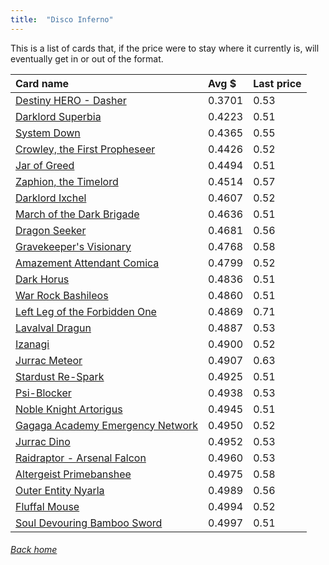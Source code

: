 ```yaml
---
title:  "Disco Inferno"
---
```


This is a list of cards that, if the price were to stay where it currently is, will eventually get in or out of the format.

| Card name | Avg $ | Last price |
| :-- | :-- | :-- |
[Destiny HERO - Dasher](https://db.ygoprodeck.com/card/?search=Destiny%20HERO%20-%20Dasher) | 0.3701 | 0.53 |
[Darklord Superbia](https://db.ygoprodeck.com/card/?search=Darklord%20Superbia) | 0.4223 | 0.51 |
[System Down](https://db.ygoprodeck.com/card/?search=System%20Down) | 0.4365 | 0.55 |
[Crowley, the First Propheseer](https://db.ygoprodeck.com/card/?search=Crowley,%20the%20First%20Propheseer) | 0.4426 | 0.52 |
[Jar of Greed](https://db.ygoprodeck.com/card/?search=Jar%20of%20Greed) | 0.4494 | 0.51 |
[Zaphion, the Timelord](https://db.ygoprodeck.com/card/?search=Zaphion,%20the%20Timelord) | 0.4514 | 0.57 |
[Darklord Ixchel](https://db.ygoprodeck.com/card/?search=Darklord%20Ixchel) | 0.4607 | 0.52 |
[March of the Dark Brigade](https://db.ygoprodeck.com/card/?search=March%20of%20the%20Dark%20Brigade) | 0.4636 | 0.51 |
[Dragon Seeker](https://db.ygoprodeck.com/card/?search=Dragon%20Seeker) | 0.4681 | 0.56 |
[Gravekeeper's Visionary](https://db.ygoprodeck.com/card/?search=Gravekeeper's%20Visionary) | 0.4768 | 0.58 |
[Amazement Attendant Comica](https://db.ygoprodeck.com/card/?search=Amazement%20Attendant%20Comica) | 0.4799 | 0.52 |
[Dark Horus](https://db.ygoprodeck.com/card/?search=Dark%20Horus) | 0.4836 | 0.51 |
[War Rock Bashileos](https://db.ygoprodeck.com/card/?search=War%20Rock%20Bashileos) | 0.4860 | 0.51 |
[Left Leg of the Forbidden One](https://db.ygoprodeck.com/card/?search=Left%20Leg%20of%20the%20Forbidden%20One) | 0.4869 | 0.71 |
[Lavalval Dragun](https://db.ygoprodeck.com/card/?search=Lavalval%20Dragun) | 0.4887 | 0.53 |
[Izanagi](https://db.ygoprodeck.com/card/?search=Izanagi) | 0.4900 | 0.52 |
[Jurrac Meteor](https://db.ygoprodeck.com/card/?search=Jurrac%20Meteor) | 0.4907 | 0.63 |
[Stardust Re-Spark](https://db.ygoprodeck.com/card/?search=Stardust%20Re-Spark) | 0.4925 | 0.51 |
[Psi-Blocker](https://db.ygoprodeck.com/card/?search=Psi-Blocker) | 0.4938 | 0.53 |
[Noble Knight Artorigus](https://db.ygoprodeck.com/card/?search=Noble%20Knight%20Artorigus) | 0.4945 | 0.51 |
[Gagaga Academy Emergency Network](https://db.ygoprodeck.com/card/?search=Gagaga%20Academy%20Emergency%20Network) | 0.4950 | 0.52 |
[Jurrac Dino](https://db.ygoprodeck.com/card/?search=Jurrac%20Dino) | 0.4952 | 0.53 |
[Raidraptor - Arsenal Falcon](https://db.ygoprodeck.com/card/?search=Raidraptor%20-%20Arsenal%20Falcon) | 0.4960 | 0.53 |
[Altergeist Primebanshee](https://db.ygoprodeck.com/card/?search=Altergeist%20Primebanshee) | 0.4975 | 0.58 |
[Outer Entity Nyarla](https://db.ygoprodeck.com/card/?search=Outer%20Entity%20Nyarla) | 0.4989 | 0.56 |
[Fluffal Mouse](https://db.ygoprodeck.com/card/?search=Fluffal%20Mouse) | 0.4994 | 0.52 |
[Soul Devouring Bamboo Sword](https://db.ygoprodeck.com/card/?search=Soul%20Devouring%20Bamboo%20Sword) | 0.4997 | 0.51 |

###### [Back home](index)